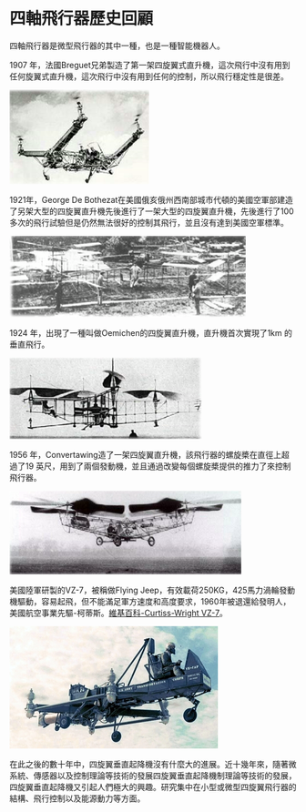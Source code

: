 
#  四軸飛行器歷史回顧


四軸飛行器是微型飛行器的其中一種，也是一種智能機器人。

1907 年，法國Breguet兄弟製造了第一架四旋翼式直升機，這次飛行中沒有用到任何旋翼式直升機，這次飛行中沒有用到任何的控制，所以飛行穩定性是很差。

![](/assets/img/history-1.png)

1921年，George De Bothezat在美國俄亥俄州西南部城市代頓的美國空軍部建造了另架大型的四旋翼直升機先後進行了一架大型的四旋翼直升機，先後進行了100多次的飛行試驗但是仍然無法很好的控制其飛行，並且沒有達到美國空軍標準。 

![](/assets/img/history-2.png)

1924 年，出現了一種叫做Oemichen的四旋翼直升機，直升機首次實現了1km 的垂直飛行。

![](/assets/img/history-3.png)

1956 年，Convertawing造了一架四旋翼直升機，該飛行器的螺旋槳在直徑上超過了19 英尺，用到了兩個發動機，並且通過改變每個螺旋槳提供的推力了來控制飛行器。

![](/assets/img/history-4.png)

美國陸軍研製的VZ-7，被稱做Flying Jeep，有效載荷250KG，425馬力渦輪發動機驅動，容易起飛，但不能滿足軍方速度和高度要求，1960年被退還給發明人，美國航空事業先驅-柯蒂斯。[維基百科-Curtiss-Wright VZ-7](http://en.wikipedia.org/wiki/Curtiss-Wright_VZ-7)。

![](/assets/img/VZ-7.jpg)

在此之後的數十年中，四旋翼垂直起降機沒有什麼大的進展。近十幾年來，隨著微系統、傳感器以及控制理論等技術的發展四旋翼垂直起降機制理論等技術的發展，四旋翼垂直起降機又引起人們極大的興趣。研究集中在小型或微型四旋翼飛行器的結構、飛行控制以及能源動力等方面。

